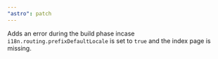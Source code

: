 ```yaml
---
"astro": patch
---
```


Adds an error during the build phase incase `i18n.routing.prefixDefaultLocale` is set to `true` and the index page is missing.
